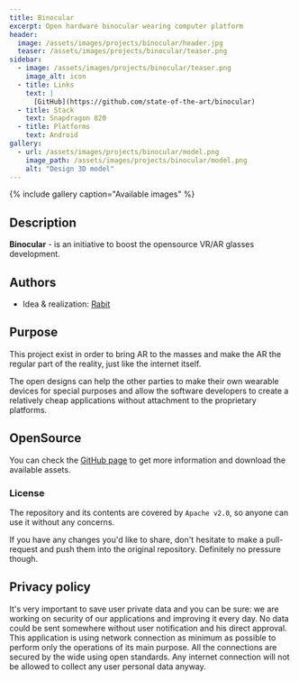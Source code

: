 ```yaml
---
title: Binocular
excerpt: Open hardware binocular wearing computer platform
header:
  image: /assets/images/projects/binocular/header.jpg
  teaser: /assets/images/projects/binocular/teaser.png
sidebar:
  - image: /assets/images/projects/binocular/teaser.png
    image_alt: icon
  - title: Links
    text: |
      [GitHub](https://github.com/state-of-the-art/binocular)
  - title: Stack
    text: Snapdragon 820
  - title: Platforms
    text: Android
gallery:
  - url: /assets/images/projects/binocular/model.png
    image_path: /assets/images/projects/binocular/model.png
    alt: "Design 3D model"
---
```


{% include gallery caption="Available images" %}

## Description

**Binocular** - is an initiative to boost the opensource VR/AR glasses development.

## Authors

* Idea & realization: [Rabit](https://github.com/rabits)

## Purpose

This project exist in order to bring AR to the masses and make the AR the regular part of the
reality, just like the internet itself.

The open designs can help the other parties to make their own wearable devices for special purposes
and allow the software developers to create a relatively cheap applications without attachment to
the proprietary platforms.

## OpenSource

You can check the [GitHub page](https://github.com/state-of-the-art/binocular) to get more
information and download the available assets.

### License

The repository and its contents are covered by `Apache v2.0`, so anyone can use it without any
concerns.

If you have any changes you'd like to share, don't hesitate to make a pull-request and push them
into the original repository. Definitely no pressure though.

## Privacy policy

It's very important to save user private data and you can be sure: we are working on security of our
applications and improving it every day. No data could be sent somewhere without user notification
and his direct approval. This application is using network connection as minimum as possible to
perform only the operations of its main purpose. All the connections are secured by the wide using
open standards. Any internet connection will not be allowed to collect any user personal data anyway.
